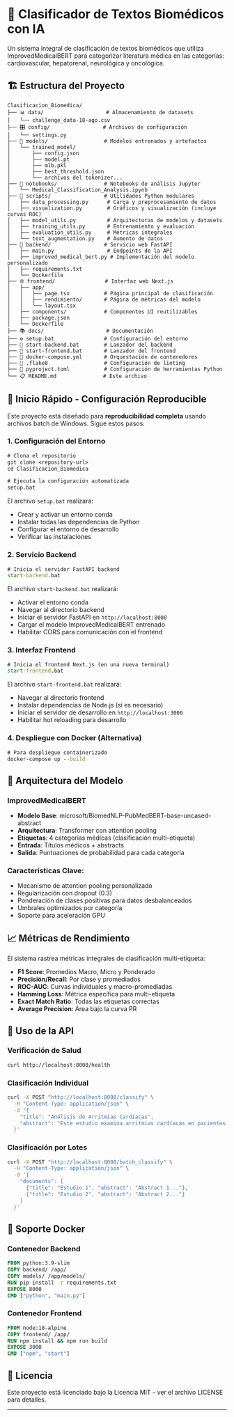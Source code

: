 # 🧠 Clasificador de Textos Biomédicos con IA

Un sistema integral de clasificación de textos biomédicos que utiliza ImprovedMedicalBERT para categorizar literatura médica en las categorías: cardiovascular, hepatorenal, neurológica y oncológica.

## 🏗️ Estructura del Proyecto

```
Clasificacion_Biomedica/
├── 📊 data/                    # Almacenamiento de datasets
│   └── challenge_data-18-ago.csv
├── 🎛️ config/                 # Archivos de configuración
│   └── settings.py
├── 🧠 models/                  # Modelos entrenados y artefactos
│   └── trained_model/
│       ├── config.json
│       ├── model.pt
│       ├── mlb.pkl
│       ├── best_threshold.json
│       └── archivos del tokenizer...
├── 📓 notebooks/               # Notebooks de análisis Jupyter
│   └── Medical_Classification_Analysis.ipynb
├── 🔧 scripts/                 # Utilidades Python modulares
│   ├── data_processing.py      # Carga y preprocesamiento de datos
│   ├── visualization.py        # Gráficos y visualización (incluye curvas ROC)
│   ├── model_utils.py          # Arquitecturas de modelos y datasets
│   ├── training_utils.py       # Entrenamiento y evaluación
│   ├── evaluation_utils.py     # Métricas integrales
│   └── text_augmentation.py    # Aumento de datos
├── 🚀 backend/                 # Servicio web FastAPI
│   ├── main.py                 # Endpoints de la API
│   ├── improved_medical_bert.py # Implementación del modelo personalizado
│   ├── requirements.txt
│   └── Dockerfile
├── 🌐 frontend/                # Interfaz web Next.js
│   ├── app/
│   │   ├── page.tsx           # Página principal de clasificación
│   │   ├── rendimiento/       # Página de métricas del modelo
│   │   └── layout.tsx
│   ├── components/            # Componentes UI reutilizables
│   ├── package.json
│   └── Dockerfile
├── 📚 docs/                    # Documentación
├── ⚙️ setup.bat                # Configuración del entorno
├── 🎯 start-backend.bat        # Lanzador del backend
├── 🎯 start-frontend.bat       # Lanzador del frontend
├── 🐳 docker-compose.yml       # Orquestación de contenedores
├── 🔧 .flake8                  # Configuración de linting
├── 🔧 pyproject.toml           # Configuración de herramientas Python
└── 📋 README.md               # Este archivo
```

## 🚀 Inicio Rápido - Configuración Reproducible

Este proyecto está diseñado para **reproducibilidad completa** usando archivos batch de Windows. Sigue estos pasos:

### 1. Configuración del Entorno
```cmd
# Clona el repositorio
git clone <repository-url>
cd Clasificacion_Biomedica

# Ejecuta la configuración automatizada
setup.bat
```

El archivo `setup.bat` realizará:
- Crear y activar un entorno conda
- Instalar todas las dependencias de Python
- Configurar el entorno de desarrollo
- Verificar las instalaciones

### 2. Servicio Backend
```cmd
# Inicia el servidor FastAPI backend
start-backend.bat
```

El archivo `start-backend.bat` realizará:
- Activar el entorno conda
- Navegar al directorio backend
- Iniciar el servidor FastAPI en `http://localhost:8000`
- Cargar el modelo ImprovedMedicalBERT entrenado
- Habilitar CORS para comunicación con el frontend

### 3. Interfaz Frontend
```cmd
# Inicia el frontend Next.js (en una nueva terminal)
start-frontend.bat
```

El archivo `start-frontend.bat` realizará:
- Navegar al directorio frontend
- Instalar dependencias de Node.js (si es necesario)
- Iniciar el servidor de desarrollo en `http://localhost:3000`
- Habilitar hot reloading para desarrollo

### 4. Despliegue con Docker (Alternativa)
```cmd
# Para despliegue containerizado
docker-compose up --build
```

## 🔬 Arquitectura del Modelo

### ImprovedMedicalBERT
- **Modelo Base**: microsoft/BiomedNLP-PubMedBERT-base-uncased-abstract
- **Arquitectura**: Transformer con attention pooling
- **Etiquetas**: 4 categorías médicas (clasificación multi-etiqueta)
- **Entrada**: Títulos médicos + abstracts
- **Salida**: Puntuaciones de probabilidad para cada categoría

### Características Clave:
- Mecanismo de attention pooling personalizado
- Regularización con dropout (0.3)
- Ponderación de clases positivas para datos desbalanceados
- Umbrales optimizados por categoría
- Soporte para aceleración GPU

## 📈 Métricas de Rendimiento

El sistema rastrea métricas integrales de clasificación multi-etiqueta:

- **F1 Score**: Promedios Macro, Micro y Ponderado
- **Precisión/Recall**: Por clase y promediados
- **ROC-AUC**: Curvas individuales y macro-promediadas
- **Hamming Loss**: Métrica específica para multi-etiqueta
- **Exact Match Ratio**: Todas las etiquetas correctas
- **Average Precision**: Área bajo la curva PR

## 🚀 Uso de la API

### Verificación de Salud
```bash
curl http://localhost:8000/health
```

### Clasificación Individual
```bash
curl -X POST "http://localhost:8000/classify" \
  -H "Content-Type: application/json" \
  -d '{
    "title": "Análisis de Arritmias Cardíacas",
    "abstract": "Este estudio examina arritmias cardíacas en pacientes..."
  }'
```

### Clasificación por Lotes
```bash
curl -X POST "http://localhost:8000/batch_classify" \
  -H "Content-Type: application/json" \
  -d '{
    "documents": [
      {"title": "Estudio 1", "abstract": "Abstract 1..."},
      {"title": "Estudio 2", "abstract": "Abstract 2..."}
    ]
  }'
```

## 🐳 Soporte Docker

### Contenedor Backend
```dockerfile
FROM python:3.9-slim
COPY backend/ /app/
COPY models/ /app/models/
RUN pip install -r requirements.txt
EXPOSE 8000
CMD ["python", "main.py"]
```

### Contenedor Frontend
```dockerfile
FROM node:18-alpine
COPY frontend/ /app/
RUN npm install && npm run build
EXPOSE 3000
CMD ["npm", "start"]
```

## 📄 Licencia

Este proyecto está licenciado bajo la Licencia MIT - ver el archivo LICENSE para detalles.


---
